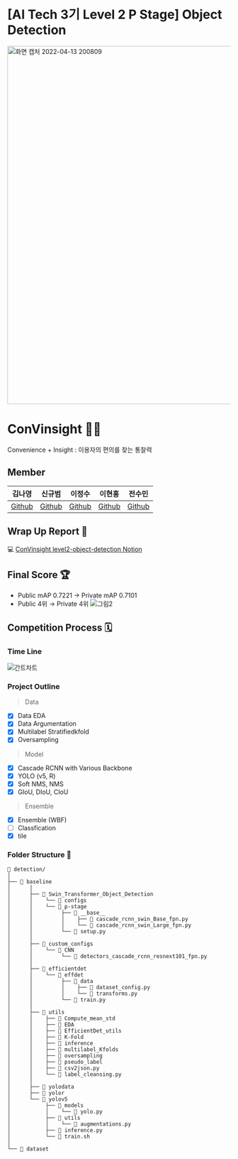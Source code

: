 # [AI Tech 3기 Level 2 P Stage] Object Detection
<img width="807" alt="화면 캡처 2022-04-13 200809" src="https://user-images.githubusercontent.com/90603530/163167628-4a440bd7-d974-449e-a05f-370d2cc1cfd8.png">

# ConVinsight 🧑‍💻
Convenience + Insight : 이용자의 편의를 찾는 통찰력
## Member
| 김나영 | 신규범 | 이정수 | 이현홍 | 전수민 |  
| :-: | :-: | :-: | :-: | :-: |  
|[Github](https://github.com/dudskrla) | [Github](https://github.com/KyubumShin) | [Github](https://github.com/sw930718) | [Github](https://github.com/Heruing) | [Github](https://github.com/Su-minn) |

## Wrap Up Report 📑
💻 [ConVinsight level2-object-detection Notion](https://www.notion.so/jeongsu-823/CV-05-Wrap-Up-Report-cf93f8e810ac42e4bc773a42363a9795)

## Final Score 🏆
- Public mAP 0.7221 → Private mAP 0.7101
- Public 4위 → Private 4위
![그림2](https://user-images.githubusercontent.com/90603530/163172908-ac49bb77-5f9f-489a-a68d-273461837be1.jpg)


## Competition Process 🗓️
### Time Line
![간트차트](https://user-images.githubusercontent.com/90603530/163168369-8d26a3fe-8858-4c4f-b136-f43306027e7f.jpg)

### Project Outline 

> Data 
- [x] Data EDA
- [x] Data Argumentation
- [x] Multilabel Stratifiedkfold
- [x] Oversampling
> Model
- [x] Cascade RCNN with Various Backbone
- [x] YOLO (v5, R)
- [x] Soft NMS, NMS
- [x] GIoU, DIoU, CIoU
> Ensemble
- [x] Ensemble (WBF)
- [ ] Classfication
- [x] tile

### Folder Structure 📂
```
📂 detection/
│
├── 📂 baseline
│      │ 
│      ├── 📂 Swin_Transformer_Object_Detection
│      │    └── 📂 configs
│      │    └── 📂 p-stage
│      │         ├── 📂 __base__
│      │         │    ├── 📑 cascade_rcnn_swin_Base_fpn.py
│      │         │    └── 📑 cascade_rcnn_swin_Large_fpn.py
│      │         └── 📑 setup.py
│      │ 
│      ├── 📂 custom_configs
│      │    └── 📂 CNN
│      │         └── 📑 detectors_cascade_rcnn_resnext101_fpn.py
│      │ 
│      ├── 📂 efficientdet
│      │    └── 📂 effdet
│      │         ├── 📂 data
│      │         │    ├── 📑 dataset_config.py
│      │         │    └── 📑 transforms.py
│      │         └── 📑 train.py
│      │ 
│      ├── 📂 utils
│      │    ├── 📂 Compute_mean_std
│      │    ├── 📂 EDA
│      │    ├── 📂 EfficientDet_utils
│      │    ├── 📂 K-Fold
│      │    ├── 📂 inference
│      │    ├── 📂 multilabel_Kfolds
│      │    ├── 📂 oversampling
│      │    ├── 📂 pseudo_label
│      │    ├── 📑 csv2json.py
│      │    └── 📑 label_cleansing.py
│      │ 
│      ├── 📂 yolodata
│      ├── 📂 yolor
│      └── 📂 yolov5
│           ├── 📂 models
│           │    └── 📑 yolo.py
│           ├── 📂 utils
│           │    └── 📑 augmentations.py
│           ├── 📑 inference.py
│           └── 📑 train.sh
│      
└── 📂 dataset
```
